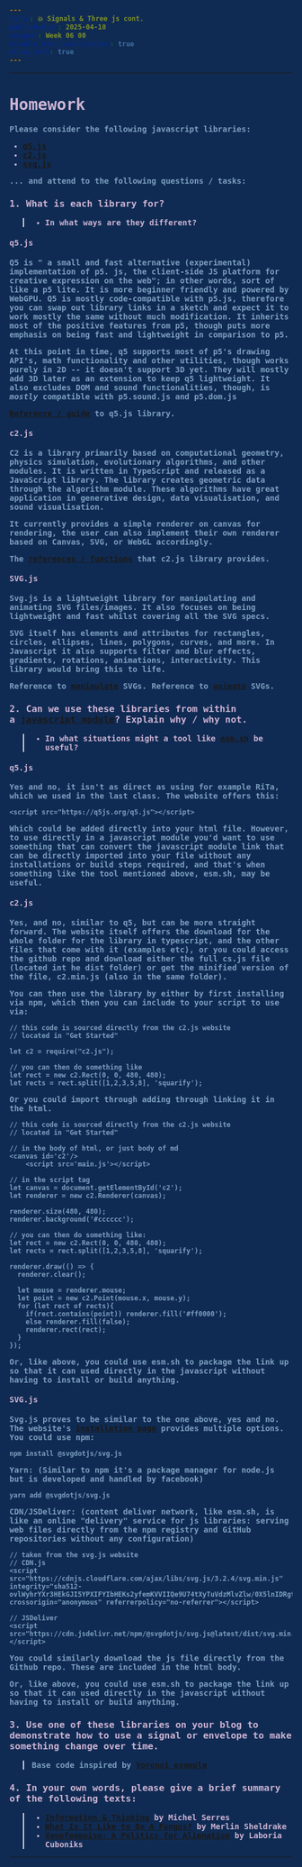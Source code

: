 ```yaml
---
title: 💥 Signals & Three js cont.
published_at: 2025-04-10
snippet: Week 06 00
disable_html_sanitization: true
allow_math: true
---
```


<style>
  @import url('https://fonts.googleapis.com/css2?family=Cutive+Mono&display=swap');
  @import url('https://use.typekit.net/jyw5vxq.css');

h1, h3, h4, p, pre, ul, li, .notranslate {
  /* font-family: "Cutive Mono", monospace;
  font-weight: 700;
  font-style: normal; */

  font-family: "prestige-elite-std", monospace;
  font-weight: 600;
  font-style: normal;
  color:#CEB5D4;
}

 .text-gray-500, .markdown-body blockquote {color:#E872B0}
 .markdown-body {background-color:#102B53;}
  html {background-color:#102B53;}
  h1 {; font-weight: 800;}
  p, pre, ul {color:#7D9FC0;}
  .markdown-body a {color:#4E7AB1; text-decoration:underline;}

  .notranslate, text {
    color: #102B53;
    font-weight: 800;
  }


</style>

---

# Homework

Please consider the following javascript libraries:

- [q5.js](https://q5js.org/)
- [c2.js](https://c2js.org/)
- [svg.js](https://svgjs.dev/)

... and attend to the following questions / tasks:

### 1. What is each library for? 

> - In what ways are they different?

#### q5.js

Q5 is " a small and fast alternative (experimental) implementation of p5. js, the client-side JS platform for creative expression on the web"; in other words, sort of like a p5 lite. It is more beginner friendly and powered by WebGPU. Q5 is mostly code-compatible with p5.js, therefore you can swap out library links in a sketch and expect it to work mostly the same without much modification. It inherits most of the positive features from p5, though puts more emphasis on being fast and lightweight in comparison to p5.

At this point in time, q5 supports most of p5's drawing API's, math functionality and other utilities, though works purely in 2D -- it doesn't support 3D yet. They will mostly add 3D later as an extension to keep q5 lightweight. It also excludes DOM and sound functionalities, though, is _mostly_ compatible with p5.sound.js and p5.dom.js

[Reference / guide](https://q5js.org/learn/#coreSection) to q5.js library.

#### c2.js

C2 is a library primarily based on computational geometry, physics simulation, evolutionary algorithms, and other modules. It is written in TypeScript and released as a JavaScript library. The library creates geometric data through the algorithm module. These algorithms have great application in generative design, data visualisation, and sound visualisation.

It currently provides a simple renderer on canvas for rendering, the user can also implement their own renderer based on Canvas, SVG, or WebGL accordingly.

The [references / functions](https://c2js.org/reference.html) that c2.js library provides.

#### SVG.js

Svg.js is a lightweight library for manipulating and animating SVG files/images. It also focuses on being lightweight and fast whilst covering all the SVG specs.

SVG itself has elements and attributes for rectangles, circles, ellipses, lines, polygons, curves, and more. In Javascript it also supports filter and blur effects, gradients, rotations, animations, interactivity. This library would bring this to life.

Reference to [manipulate](https://svgjs.dev/docs/3.2/manipulating/) SVGs.
Reference to [animate](https://svgjs.dev/docs/3.2/animating/) SVGs.

### 2. Can we use these libraries from within a [javascript module](https://developer.mozilla.org/en-US/docs/Web/JavaScript/Guide/Modules)? Explain why / why not.

> - In what situations might a tool like [esm.sh](https://esm.sh/) be useful?

#### q5.js

Yes and no, it isn't as direct as using for example RiTa, which we used in the last class. The website offers this:

```
<script src="https://q5js.org/q5.js"></script>
```

Which could be added directly into your html file. However, to use directly in a javascript module you'd want to use something that can convert the javascript module link that can be directly imported into your file without any installations or build steps required, and that's when something like the tool mentioned above, esm.sh, may be useful.

#### c2.js

Yes, and no, similar to q5, but can be more straight forward. The website itself offers the download for the whole folder for the library in typescript, and the other files that come with it (examples etc), or you could access the github repo and download either the full cs.js file (located int he dist folder) or get the minified version of the file, c2.min.js (also in the same folder).

You can then use the library by either by first installing via npm, which then you can include to your script to use via:

```
// this code is sourced directly from the c2.js website
// located in "Get Started"

let c2 = require("c2.js");

// you can then do something like
let rect = new c2.Rect(0, 0, 480, 480);
let rects = rect.split([1,2,3,5,8], 'squarify');
```

Or you could import through adding through linking it in the html.

```
// this code is sourced directly from the c2.js website
// located in "Get Started"

// in the body of html, or just body of md
<canvas id='c2'/>
    <script src='main.js'></script>

// in the script tag
let canvas = document.getElementById('c2');
let renderer = new c2.Renderer(canvas);

renderer.size(480, 480);
renderer.background('#cccccc');

// you can then do something like:
let rect = new c2.Rect(0, 0, 480, 480);
let rects = rect.split([1,2,3,5,8], 'squarify');

renderer.draw(() => {
  renderer.clear();

  let mouse = renderer.mouse;
  let point = new c2.Point(mouse.x, mouse.y);
  for (let rect of rects){
    if(rect.contains(point)) renderer.fill('#ff0000');
    else renderer.fill(false);
    renderer.rect(rect);
  }
});
```

Or, like above, you could use esm.sh to package the link up so that it can used directly in the javascript without having to install or build anything.

#### SVG.js

Svg.js proves to be similar to the one above, yes and no. The website's [installation page](https://svgjs.dev/docs/3.2/installation/#cdn-js-jsdelivr) provides multiple options.
You could use npm:

```
npm install @svgdotjs/svg.js
```

Yarn: (Similar to npm it's a package manager for node.js but is developed and handled by facebook)

```
yarn add @svgdotjs/svg.js
```

CDN/JSDeliver: (content deliver network, like esm.sh, is like an online "delivery" service for js libraries: serving web files directly from the npm registry and GitHub repositories without any configuration)

```
// taken from the svg.js website
// CDN.js
<script src="https://cdnjs.cloudflare.com/ajax/libs/svg.js/3.2.4/svg.min.js" integrity="sha512-ovlWyhrYXr3HEkGJI5YPXIFYIbHEKs2yfemKVVIIQe9U74tXyTuVdzMlvZlw/0X5lnIDRgtVlckrkeuCrDpq4Q==" crossorigin="anonymous" referrerpolicy="no-referrer"></script>

// JSDeliver
<script src="https://cdn.jsdelivr.net/npm/@svgdotjs/svg.js@latest/dist/svg.min.js"></script>
```

You could similarly download the js file directly from the Github repo. These are included in the html body.

Or, like above, you could use esm.sh to package the link up so that it can used directly in the javascript without having to install or build anything.

### 3. Use one of these libraries on your blog to demonstrate how to use a signal or envelope to make something change over time.

<canvas id="q3-canvas" style="margin-bottom:5%;"> </canvas>

> Base code inspired by [Voronoi example](https://github.com/ren-yuan/c2.js/blob/main/examples/Voronoi.js)

### 4. In your own words, please give a brief summary of the following texts: 

> - [Information & Thinking](https://rmit.instructure.com/courses/151099/files?preview=44298459) by Michel Serres
> - [What Is It Like to Be A Fungus?](https://rmit.instructure.com/courses/151099/files/44319743) by Merlin Sheldrake
> - [Xenofemenism: A Politics for Alienation](https://rmit.instructure.com/courses/151099/files/44555943) by Laboria Cuboniks

---

<script type="module" id="q3-script">
import C2 from 'https://esm.sh/c2.js';

let cnv = document.getElementById('q3-canvas');
let renderer = new C2.Renderer(cnv);

// background colour 
renderer.background('#102B53');
// call resize function to fit window 
resize();

//random number generator for generating random values
let random = new C2.Random();

// CONSTRUCTING AGENT CLASS-------------------------------------------------
// create child class that inherits all properties + methods from parent class C2.Point
// Point handles foundational positioning logic
class Agent extends C2.Point {
    constructor() {
      // random.next is basically the same as Maths.random()
      // random x val, between 0 to width 
      let x = random.next(renderer.width);
      // random y val, between 0 to height
      let y = random.next(renderer.height);
      // Calls the parent class constructor and passes the vals above in
      super(x, y);

      // then adds its own properties (vx, vy for velocity)
      // calling function to calc signal wave
      let sig = calcSignal();

      // y velocity = a triangle signal wave
      this.vy = sig;
      // random x velocity val between -2, 2
      this.vx = random.next(-2, 2);
    }

    // update func that moves the point based on its velocity
    // and handles collision with canvas boundaries by reversing direction
    update() {
      // adding velocity x val to x pos val
      this.x += this.vx;
      // adding velocity y val to y pos val
      this.y += this.vy;

      // if x is < 0, i.e. outside of left boundary 
      if (this.x < 0) {
        // make x = 0
        this.x = 0;
        // make vx negative (reverse direction )
        this.vx *= -1;
      } else if (this.x > renderer.width) {
        // if x > than right boundary 
        // make x = width 
        this.x = renderer.width;
        // make vx negative (reverse direction )
        this.vx *= -1;
      }
      // if y is < 0, i.e. outside of top boundary 
      if (this.y < 0) {
        // may y = 0
        this.y = 0;
        // make vy negative (reverse direction )
        this.vy *= -1;
      } else if (this.y > renderer.height) {
        // if x > than bottom boundary 
        // make y = height
        this.y = renderer.height;
        // make vy negative (reverse direction )
        this.vy *= -1;
      }
    }

    // display method that creates an particle point with a width of 5px
    display() {
        // colour pink 
        renderer.stroke('#CEB5D4');
        // size is random between 0 to 6px
        renderer.lineWidth(random.next(6));
        // point pos 
        renderer.point(this.x, this.y);
    }
}

// CREATING AGENTS + ANIMATION LOOP-------------------------------------------------
// declaring an array of 35 Agent instances
let agents = new Array(35);
for (let i = 0; i < agents.length; i++) {
  agents[i] = new Agent();
}

// creates the animation loop, in each frame:
renderer.draw(() => {
  //Clears the canvas
  renderer.clear();

  // creates a new instance of voronoi
  let voronoi = new C2.Voronoi();
  // computes new voronoi diagram based on the current agent positions
  voronoi.compute(agents);
  // gets triangles, vertices, edges, and regions from the Voronoi computation
  let triangles = voronoi.triangles;
  let vertices = voronoi.vertices;
  let edges = voronoi.edges;
  let regions = voronoi.regions;

  // creates rectangle based off canvas dimensions
  let rect = new C2.Rect(0, 0, renderer.width, renderer.height);

  // declaring max area var = 0, will hold largest part
  let maxArea = 0;
  // declaring min area var to be an infinite positive number
  // will hold smallest area 
  let minArea = Number.POSITIVE_INFINITY;
  // When voronoi diagram is computed, plane is divided into regions
  // some regions can extend infinitely / beyond the canvas
  // therefore clip voronoi regions to canvas boundaries
  for (let i = 0; i < regions.length; i++) {
    // clip() calculates the intersection between the region 
    // and the rectangle and cuts it off
    let clip = rect.clip(regions[i]);
    // if clip isnt empty, return the clipped ver (clip)
    if(clip != null) {
      regions[i] = clip;
    }

    // declaring area var = the current area of part
    let area = regions[i].area();
    // if current area is smaller than min area, update min area
    if(area < minArea) {
      minArea = area;
    }
    // if current area is bigger than max area, update max 
    if(area > maxArea) {
      maxArea = area;
    }
  }


  // outline of region
  renderer.stroke('#CEB5D4');
  // Draw regions with color based on normalised area
  // Smaller areas are darker
  // Larger areas are lighter
  for (let i = 0; i < regions.length; i++) {
    // width of outline = signal wave * 15
    renderer.lineWidth(agents[i].sig * 15);
    // t calculates how far the current region's area thats
    // being evluated deviates from the "normal"; i.e. how far it 
    // skews from center 
    // z score of sorts in a way 
    let t = C2.norm(regions[i].area(), minArea, maxArea);
    // this value then adjusts the colour of the region 
    let color = C2.Color.hsl(10*t, 10+20*t, 40+60*t);
    // sets current render fill colour to adjusted colour value 
    renderer.fill(color);
    // renders the shape 
    renderer.polygon(regions[i]);
  }

  // for loop that calls the display method from class and then update func
  for (let i = 0; i < agents.length; i++) {
      agents[i].display();
      agents[i].update();
  }
});

// resizes the drawn frame to fit canvas --------------------------------------------------
window.addEventListener('resize', resize);
function resize() {
  // Gets the width of the parent element
  let parent = renderer.canvas.parentElement;

  // Sets the canvas size based on parent width
  renderer.size(parent.clientWidth, parent.clientWidth / 16 * 9);
}

// FUNCTION TO CALC SIGNAL WAVE --------------------------------------------------
function calcSignal() {
  const t = 1 / 1000;
  const p = (t / 9) % 1;

  // calculate triangle wave signal
  let sig = 1 - Math.abs (p * 2 - 1);

  // exponentiate signal
  sig = sig ** (1 / 3);

  return sig;
}

</script>

<!-- CODE BLOCK READER --------------------------------------------------------------------------->
<script type="module">
   import codeBlockRenderer from "/scripts/codeblock_renderer.js"
   codeBlockRenderer (document, `q3-script`, `q3-canvas`)
</script>

